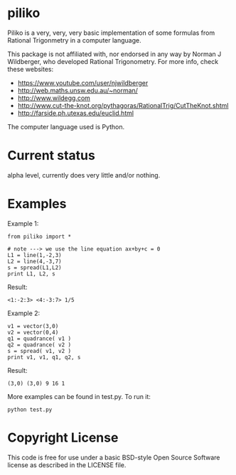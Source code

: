 piliko
======

Piliko is a very, very, very basic implementation of some formulas from 
Rational Trigonmetry in a computer language. 

This package is not affiliated with, nor endorsed in any way by Norman J 
Wildberger, who developed Rational Trigonometry. For more info, check these
websites:

* https://www.youtube.com/user/njwildberger
* http://web.maths.unsw.edu.au/~norman/
* http://www.wildegg.com
* http://www.cut-the-knot.org/pythagoras/RationalTrig/CutTheKnot.shtml
* http://farside.ph.utexas.edu/euclid.html

The computer language used is Python.

Current status
==============

alpha level, currently does very little and/or nothing. 

Examples
========

Example 1:

	from piliko import *

	# note ---> we use the line equation ax+by+c = 0
	L1 = line(1,-2,3) 
	L2 = line(4,-3,7)
	s = spread(L1,L2)
	print L1, L2, s

Result:

	<1:-2:3> <4:-3:7> 1/5

Example 2:

	v1 = vector(3,0)
	v2 = vector(0,4)
	q1 = quadrance( v1 )
	q2 = quadrance( v2 )
	s = spread( v1, v2 )
	print v1, v1, q1, q2, s

Result:

	(3,0) (3,0) 9 16 1

More examples can be found in test.py. To run it:

	python test.py

Copyright License
=================

This code is free for use under a basic BSD-style Open Source Software 
license as described in the LICENSE file.
